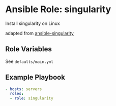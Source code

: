 # Ansible Role: singularity

Install singularity on Linux

adapted from [ansible-singularity](https://github.com/abims-sbr/ansible-singularity)

## Role Variables

See `defaults/main.yml`

## Example Playbook

```yaml
- hosts: servers
  roles:
  - role: singularity
```

